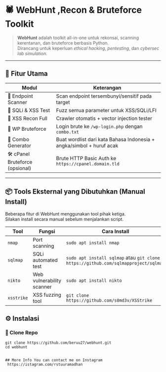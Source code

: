 # 🕷️ WebHunt ,Recon & Bruteforce Toolkit

> **WebHunt** adalah toolkit all-in-one untuk rekonsai, scanning kerentanan, dan bruteforce berbasis Python.  
> Dirancang untuk keperluan *ethical hacking*, *pentesting*, dan *cybersec lab simulation*.

---

## 🧩 Fitur Utama

| Modul               | Keterangan                                                                 |
|---------------------|----------------------------------------------------------------------------|
| 🔎 Endpoint Scanner | Scan endpoint tersembunyi/sensitif pada target                             |
| 💉 SQLi & XSS Test  | Fuzz semua parameter untuk XSS/SQLi/LFI                                    |
| 🧪 XSS Recon Full   | Crawler otomatis + vector injection tester                                 |
| 🔐 WP Bruteforce    | Login brute ke `/wp-login.php` dengan `combo.txt`                          |
| 🎯 Combo Generator  | Buat wordlist dari kata Bahasa Indonesia + angka/simbol + huruf acak       |
| 🛠️ cPanel Bruteforce (opsional) | Brute HTTP Basic Auth ke `https://cpanel.domain.tld`                      |

---
## 📦 Tools Eksternal yang Dibutuhkan (Manual Install)

Beberapa fitur di WebHunt menggunakan tool pihak ketiga.  
Silakan install secara manual sebelum menjalankan script.

| Tool      | Fungsi                      | Cara Install                           |
|-----------|-----------------------------|----------------------------------------|
| `nmap`    | Port scanning               | `sudo apt install nmap`               |
| `sqlmap`  | SQLi automated test         | `sudo apt install sqlmap` atau `git clone https://github.com/sqlmapproject/sqlmap` |
| `nikto`   | Web vulnerability scanner   | `sudo apt install nikto`              |
| `xsstrike`| XSS fuzzing tool            | `git clone https://github.com/s0md3v/XSStrike` |


## ⚙️ Instalasi

### 🔗 Clone Repo
```
git clone https://github.com/beruu27/webhunt.git
cd webhunt


## More Info You can contact me on Instagram
 https://istagram.com/rstuuramadhan
